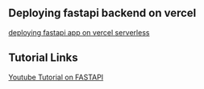 ## Deploying fastapi backend on vercel

[deploying fastapi app on vercel serverless](https://dev.to/abdadeel/deploying-fastapi-app-on-vercel-serverless-18b1)

## Tutorial Links

[Youtube Tutorial on FASTAPI](https://www.youtube.com/playlist?list=PLqAmigZvYxIL9dnYeZEhMoHcoP4zop8-p)
